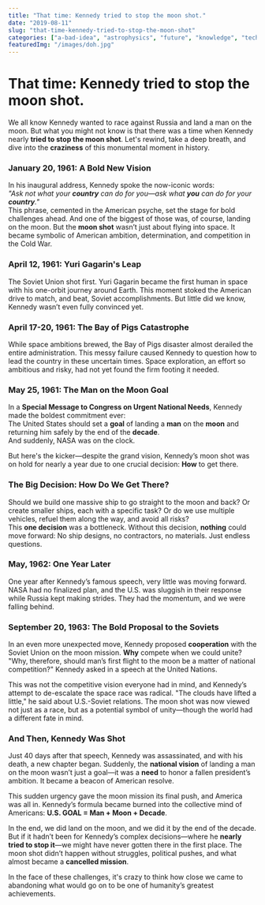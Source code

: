 ```yaml
---
title: "That time: Kennedy tried to stop the moon shot."
date: "2019-08-11"
slug: "that-time-kennedy-tried-to-stop-the-moon-shot"
categories: ["a-bad-idea", "astrophysics", "future", "knowledge", "technology", "you-should-know"]
featuredImg: "/images/doh.jpg"
---
```


# That time: Kennedy tried to stop the moon shot.

We all know Kennedy wanted to race against Russia and land a man on the moon. But what you might not know is that there was a time when Kennedy nearly **tried to stop the moon shot**. Let's rewind, take a deep breath, and dive into the **craziness** of this monumental moment in history.

### January 20, 1961: A Bold New Vision
In his inaugural address, Kennedy spoke the now-iconic words:  
*"Ask not what your **country** can do for you—ask what **you** can do for your **country**."*  
This phrase, cemented in the American psyche, set the stage for bold challenges ahead. And one of the biggest of those was, of course, landing on the moon. But the **moon shot** wasn’t just about flying into space. It became symbolic of American ambition, determination, and competition in the Cold War.

### April 12, 1961: Yuri Gagarin's Leap
The Soviet Union shot first. Yuri Gagarin became the first human in space with his one-orbit journey around Earth. This moment stoked the American drive to match, and beat, Soviet accomplishments. But little did we know, Kennedy wasn’t even fully convinced yet.

### April 17-20, 1961: The Bay of Pigs Catastrophe
While space ambitions brewed, the Bay of Pigs disaster almost derailed the entire administration. This messy failure caused Kennedy to question how to lead the country in these uncertain times. Space exploration, an effort so ambitious and risky, had not yet found the firm footing it needed.

### May 25, 1961: The Man on the Moon Goal
In a **Special Message to Congress on Urgent National Needs**, Kennedy made the boldest commitment ever:  
The United States should set a **goal** of landing a **man** on the **moon** and returning him safely by the end of the **decade**.  
And suddenly, NASA was on the clock.

But here's the kicker—despite the grand vision, Kennedy’s moon shot was on hold for nearly a year due to one crucial decision: **How** to get there.

### The Big Decision: How Do We Get There?
Should we build one massive ship to go straight to the moon and back? Or create smaller ships, each with a specific task? Or do we use multiple vehicles, refuel them along the way, and avoid all risks?  
This **one decision** was a bottleneck. Without this decision, **nothing** could move forward: No ship designs, no contractors, no materials. Just endless questions.

### May, 1962: One Year Later
One year after Kennedy’s famous speech, very little was moving forward. NASA had no finalized plan, and the U.S. was sluggish in their response while Russia kept making strides. They had the momentum, and we were falling behind. 

### September 20, 1963: The Bold Proposal to the Soviets
In an even more unexpected move, Kennedy proposed **cooperation** with the Soviet Union on the moon mission. **Why** compete when we could unite? "Why, therefore, should man’s first flight to the moon be a matter of national competition?" Kennedy asked in a speech at the United Nations.

This was not the competitive vision everyone had in mind, and Kennedy’s attempt to de-escalate the space race was radical. "The clouds have lifted a little," he said about U.S.-Soviet relations. The moon shot was now viewed not just as a race, but as a potential symbol of unity—though the world had a different fate in mind.

### And Then, Kennedy Was Shot
Just 40 days after that speech, Kennedy was assassinated, and with his death, a new chapter began. Suddenly, the **national vision** of landing a man on the moon wasn’t just a goal—it was a **need** to honor a fallen president’s ambition. It became a beacon of American resolve.

This sudden urgency gave the moon mission its final push, and America was all in. Kennedy’s formula became burned into the collective mind of Americans: **U.S. GOAL = Man + Moon + Decade**.

In the end, we did land on the moon, and we did it by the end of the decade. But if it hadn’t been for Kennedy’s complex decisions—where he **nearly tried to stop it**—we might have never gotten there in the first place. The moon shot didn’t happen without struggles, political pushes, and what almost became a **cancelled mission**.

In the face of these challenges, it's crazy to think how close we came to abandoning what would go on to be one of humanity’s greatest achievements.